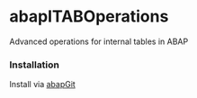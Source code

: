 # abapITABOperations
Advanced operations for internal tables in ABAP

### Installation
Install via [abapGit](https://github.com/larshp/abapGit)
